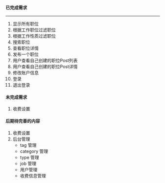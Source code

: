 #### 已完成需求
***
1. 显示所有职位
2. 根据工作职位过滤职位
3. 根据工作性质过滤职位
4. 搜索职位
5. 查看职位详情
6. 发布一个职位
7. 用户查看自己创建的职位Post列表
8. 用户查看自己创建的职位Post详情
9. 修改账户信息
10. 登录
11. 退出登录


#### 未完成需求
1. 收费设置

#### 后期待完善的内容
1. 收费设置
2. 后台管理
    - tag 管理
    - category 管理
    - type 管理
    - job 管理
    - 用户管理
    - 收费信息管理